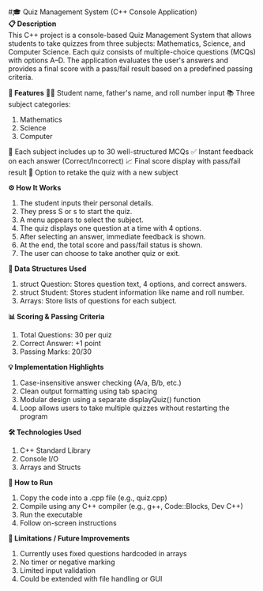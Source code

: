 #🎓 Quiz Management System (C++ Console Application) <br>
**📋 Description** <br>
This C++ project is a console-based Quiz Management System that allows students to take quizzes from three subjects: Mathematics, Science, and Computer Science. Each quiz consists of multiple-choice questions (MCQs) with options A–D. The application evaluates the user's answers and provides a final score with a pass/fail result based on a predefined passing criteria.

**🧠 Features**
👨‍🎓 Student name, father's name, and roll number input
📚 Three subject categories:
1. Mathematics
2. Science
3. Computer 

📑 Each subject includes up to 30 well-structured MCQs
✅ Instant feedback on each answer (Correct/Incorrect)
📈 Final score display with pass/fail result
🔁 Option to retake the quiz with a new subject

**⚙️ How It Works**
1. The student inputs their personal details.
2. They press S or s to start the quiz.
3. A menu appears to select the subject.
4. The quiz displays one question at a time with 4 options.
5. After selecting an answer, immediate feedback is shown.
6. At the end, the total score and pass/fail status is shown.
7. The user can choose to take another quiz or exit.

**🧾 Data Structures Used**
1. struct Question: Stores question text, 4 options, and correct answers.
2. struct Student: Stores student information like name and roll number.
3. Arrays: Store lists of questions for each subject.

**📊 Scoring & Passing Criteria**
1. Total Questions: 30 per quiz
2. Correct Answer: +1 point
3. Passing Marks: 20/30

**💡 Implementation Highlights**
1. Case-insensitive answer checking (A/a, B/b, etc.)
2. Clean output formatting using tab spacing
3. Modular design using a separate displayQuiz() function
4. Loop allows users to take multiple quizzes without restarting the program

**🛠️ Technologies Used**
1. C++ Standard Library
2. Console I/O
3. Arrays and Structs

**📎 How to Run**
1. Copy the code into a .cpp file (e.g., quiz.cpp)
2. Compile using any C++ compiler (e.g., g++, Code::Blocks, Dev C++)
3. Run the executable
4. Follow on-screen instructions

**🚧 Limitations / Future Improvements**
1. Currently uses fixed questions hardcoded in arrays
2. No timer or negative marking
3. Limited input validation
4. Could be extended with file handling or GUI
